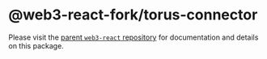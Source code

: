 # @web3-react-fork/torus-connector

Please visit the [parent `web3-react` repository](https://github.com/NoahZinsmeister/web3-react) for documentation and details on this package.
